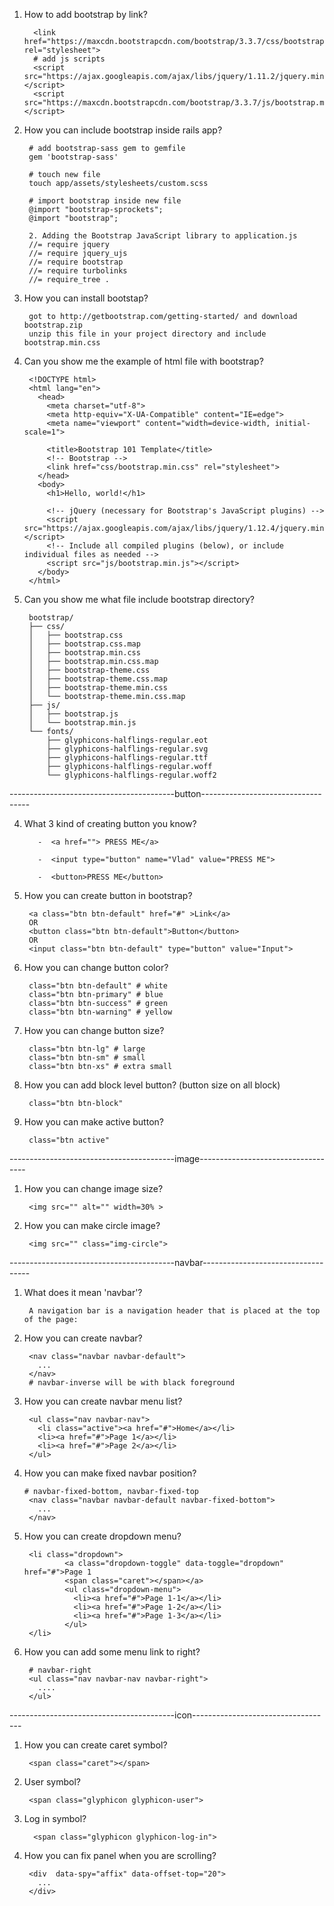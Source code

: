 1. How to add bootstrap by link?
        
         <link href="https://maxcdn.bootstrapcdn.com/bootstrap/3.3.7/css/bootstrap.min.css"  rel="stylesheet">
         # add js scripts
         <script src="https://ajax.googleapis.com/ajax/libs/jquery/1.11.2/jquery.min.js"></script>
         <script src="https://maxcdn.bootstrapcdn.com/bootstrap/3.3.7/js/bootstrap.min.js"></script>
         
1. How you can include bootstrap inside rails app?
        
        # add bootstrap-sass gem to gemfile 
        gem 'bootstrap-sass'
        
        # touch new file 
        touch app/assets/stylesheets/custom.scss
        
        # import bootstrap inside new file
        @import "bootstrap-sprockets";
        @import "bootstrap";
        
        2. Adding the Bootstrap JavaScript library to application.js
        //= require jquery
        //= require jquery_ujs
        //= require bootstrap
        //= require turbolinks
        //= require_tree .
        
1. How you can install bootstap?

        got to http://getbootstrap.com/getting-started/ and download bootstrap.zip
        unzip this file in your project directory and include bootstrap.min.css
3. Can you show me the example of html file with bootstrap?
        
        <!DOCTYPE html>
        <html lang="en">
          <head>
            <meta charset="utf-8">
            <meta http-equiv="X-UA-Compatible" content="IE=edge">
            <meta name="viewport" content="width=device-width, initial-scale=1">

            <title>Bootstrap 101 Template</title>
            <!-- Bootstrap -->
            <link href="css/bootstrap.min.css" rel="stylesheet">
          </head>
          <body>
            <h1>Hello, world!</h1>

            <!-- jQuery (necessary for Bootstrap's JavaScript plugins) -->
            <script src="https://ajax.googleapis.com/ajax/libs/jquery/1.12.4/jquery.min.js"></script>
            <!-- Include all compiled plugins (below), or include individual files as needed -->
            <script src="js/bootstrap.min.js"></script>
          </body>
        </html>
3. Can you show me what file include bootstrap directory?        
        
        bootstrap/
        ├── css/
        │   ├── bootstrap.css
        │   ├── bootstrap.css.map
        │   ├── bootstrap.min.css
        │   ├── bootstrap.min.css.map
        │   ├── bootstrap-theme.css
        │   ├── bootstrap-theme.css.map
        │   ├── bootstrap-theme.min.css
        │   └── bootstrap-theme.min.css.map
        ├── js/
        │   ├── bootstrap.js
        │   └── bootstrap.min.js
        └── fonts/
            ├── glyphicons-halflings-regular.eot
            ├── glyphicons-halflings-regular.svg
            ├── glyphicons-halflings-regular.ttf
            ├── glyphicons-halflings-regular.woff
            └── glyphicons-halflings-regular.woff2
            
-----------------------------------------button-----------------------------------

4. What 3 kind of creating button you know?  
        
          -  <a href=""> PRESS ME</a>
          
          -  <input type="button" name="Vlad" value="PRESS ME">
          
          -  <button>PRESS ME</button>
5. How you can create button in bootstrap?
        
        <a class="btn btn-default" href="#" >Link</a>
        OR
        <button class="btn btn-default">Button</button>
        OR
        <input class="btn btn-default" type="button" value="Input">
6. How you can change button color?
        
        class="btn btn-default" # white
        class="btn btn-primary" # blue
        class="btn btn-success" # green 
        class="btn btn-warning" # yellow
        
7. How you can change button size?
        
        class="btn btn-lg" # large
        class="btn btn-sm" # small
        class="btn btn-xs" # extra small
        
8. How you can add block level button? (button size on all block)
        
        class="btn btn-block"
        
9. How you can make active button?

        class="btn active"

-----------------------------------------image-----------------------------------

1. How you can change image size?
        
        <img src="" alt="" width=30% >
2. How you can make circle image?
        
        <img src="" class="img-circle">
-----------------------------------------navbar-----------------------------------

1. What does it mean 'navbar'?

        A navigation bar is a navigation header that is placed at the top of the page:
2. How you can create navbar? 
        
        <nav class="navbar navbar-default">
          ...
        </nav>
        # navbar-inverse will be with black foreground
3. How you can create navbar menu list?
        
        <ul class="nav navbar-nav">
          <li class="active"><a href="#">Home</a></li>
          <li><a href="#">Page 1</a></li>
          <li><a href="#">Page 2</a></li> 
        </ul>
4. How you can make fixed navbar position?
       
       # navbar-fixed-bottom, navbar-fixed-top
        <nav class="navbar navbar-default navbar-fixed-bottom">
          ...
        </nav>

6. How you can create dropdown menu?
        
        <li class="dropdown">
                <a class="dropdown-toggle" data-toggle="dropdown" href="#">Page 1
                <span class="caret"></span></a>
                <ul class="dropdown-menu">
                  <li><a href="#">Page 1-1</a></li>
                  <li><a href="#">Page 1-2</a></li>
                  <li><a href="#">Page 1-3</a></li> 
                </ul>
        </li>
7. How you can add some menu link to right?
        
        # navbar-right
        <ul class="nav navbar-nav navbar-right">
          ....
        </ul>
        
-----------------------------------------icon-----------------------------------       
        
1. How you can create caret symbol?
        
        <span class="caret"></span>  
2. User symbol?

        <span class="glyphicon glyphicon-user">
3. Log in symbol?
        
         <span class="glyphicon glyphicon-log-in">
        

1. How you can fix panel when you are scrolling?
        
        <div  data-spy="affix" data-offset-top="20">
          ...
        </div>
        
        
